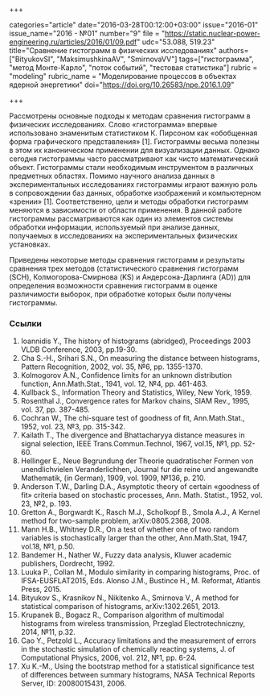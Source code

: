 +++

categories="article"
date="2016-03-28T00:12:00+03:00"
issue="2016-01"
issue_name="2016 - №01"
number="9"
file = "https://static.nuclear-power-engineering.ru/articles/2016/01/09.pdf"
udc="53.088, 519.23"
title="Сравнение гистограмм в физических исследованиях"
authors=["BityukovSI", "MaksimushkinaAV", "SmirnovaVV"]
tags=["гистограмма", "метод Монте-Карло", "поток событий", "тестовая статистика"]
rubric = "modeling"
rubric_name = "Моделирование процессов в объектах ядерной энергетики"
doi="https://doi.org/10.26583/npe.2016.1.09"

+++

Рассмотрены основные подходы к методам сравнения гистограмм в физических исследованиях. Слово «гистограмма» впервые использовано знаменитым статистиком К. Пирсоном как «обобщенная форма графического представления» [1]. Гистограммы весьма полезны в этом их каноническом применении для визуализации данных. Однако сегодня гистограммы часто рассматривают как чисто математический объект. Гистограммы стали необходимым инструментом в различных предметных областях. Помимо научного анализа данных в экспериментальных исследованиях гистограммы играют важную роль в сопровождении баз данных, обработке изображений и компьютерном «зрении» [1]. Соответственно, цели и методы обработки гистограмм меняются в зависимости от области применения. В данной работе гистограммы рассматриваются как один из элементов системы обработки информации, используемый при анализе данных, получаемых в исследованиях на экспериментальных физических установках.

Приведены некоторые методы сравнения гистограмм и результаты сравнения трех методов (статистического сравнения гистограмм (SCH), Колмогорова-Смирнова (KS) и Андерсона-Дарлинга (AD)) для определения возможности сравнения гистограмм в оценке различимости выборок, при обработке которых были получены гистограммы.

### Ссылки

1. Ioannidis Y., The history of histograms (abridged), Proceedings 2003 VLDB Conference, 2003, pp.19-30.
2. Cha S.-H., Srihari S.N., On measuring the distance between histograms, Pattern Recognition, 2002, vol. 35, №6, pp. 1355-1370.
3. Kolmogorov A.N., Confidence limits for an unknown distribution function, Ann.Math.Stat., 1941, vol. 12, №4, pp. 461-463.
4. Kullback S., Information Theory and Statistics, Wiley, New York, 1959.
5. Rosenthal J., Convergence rates for Markov chains, SIAM Rev., 1995, vol. 37, pp. 387-485.
6. Cochran W., The chi-square test of goodness of fit, Ann.Math.Stat., 1952, vol. 23, №3, pp. 315-342.
7. Kailath T., The divergence and Bhattacharyya distance measures in signal selection, IEEE Trans.Commun.Technol, 1967, vol.15, №1, pp. 52-60.
8. Hellinger E., Neue Begrundung der Theorie quadratischer Formen von unendlichvielen Veranderlichhen, Journal fur die reine und angewandte Mathematik, (in German), 1909, vol. 1909, №136, p. 210.
9. Anderson T.W., Darling D.A., Asymptotic theory of certain «goodness of fit» criteria based on stochastic processes, Ann. Math. Statist., 1952, vol. 23, №2, p. 193.
10. Gretton A., Borgwardt K., Rasch M.J., Scholkopf B., Smola A.J., A Kernel method for two-sample problem, arXiv:0805.2368, 2008.
11. Mann H.B., Whitney D.R., On a test of whether one of two random variables is stochastically larger than the other, Ann.Math.Stat, 1947, vol.18, №1, p.50.
12. Bandemer H., Nather W., Fuzzy data analysis, Kluwer academic publishers, Dordrecht, 1992.
13. Luuka P., Collan M., Modulo similarity in comparing histograms, Proc. of IFSA-EUSFLAT2015, Eds. Alonso J.M., Bustince H., M. Reformat, Atlantis Press, 2015.
14. Bityukov S., Krasnikov N., Nikitenko A., Smirnova V., A method for statistical comparison of histograms, arXiv:1302.2651, 2013.
15. Krupanek B., Bogacz R., Comparison algorithm of multimodal histograms from wireless transmission, Przeglad Electrotechniczny, 2014, №11, p.32.
16. Cao Y., Petzold L., Accuracy limitations and the measurement of errors in the stochastic simulation of chemically reacting systems, J. of Computational Physics, 2006, vol. 212, №1, pp. 6-24.
17. Xu K.-M., Using the bootstrap method for a statistical significance test of differences between summary histograms, NASA Technical Reports Server, ID: 20080015431, 2006.